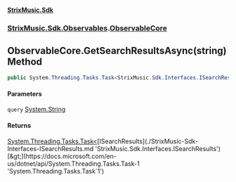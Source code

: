 #### [StrixMusic.Sdk](./index.md 'index')
### [StrixMusic.Sdk.Observables](./StrixMusic-Sdk-Observables.md 'StrixMusic.Sdk.Observables').[ObservableCore](./StrixMusic-Sdk-Observables-ObservableCore.md 'StrixMusic.Sdk.Observables.ObservableCore')
## ObservableCore.GetSearchResultsAsync(string) Method
```csharp
public System.Threading.Tasks.Task<StrixMusic.Sdk.Interfaces.ISearchResults> GetSearchResultsAsync(string query);
```
#### Parameters
<a name='StrixMusic-Sdk-Observables-ObservableCore-GetSearchResultsAsync(string)-query'></a>
`query` [System.String](https://docs.microsoft.com/en-us/dotnet/api/System.String 'System.String')  
  
#### Returns
[System.Threading.Tasks.Task&lt;](https://docs.microsoft.com/en-us/dotnet/api/System.Threading.Tasks.Task-1 'System.Threading.Tasks.Task`1')[ISearchResults](./StrixMusic-Sdk-Interfaces-ISearchResults.md 'StrixMusic.Sdk.Interfaces.ISearchResults')[&gt;](https://docs.microsoft.com/en-us/dotnet/api/System.Threading.Tasks.Task-1 'System.Threading.Tasks.Task`1')  

